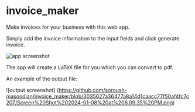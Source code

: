 # invoice_maker
Make invoices for your business with this web app.

Simply add the invoice information to the input fields and click generate invoice.

![app screenshot]([http://url/to/img.png](https://github.com/soroush-masoodian/invoice_maker/blob/3035627a36477a8a14d1caacc77f50af4fc7c207/Screen%20Shot%202024-01-08%20at%205.45.33%20PM.png)https://github.com/soroush-masoodian/invoice_maker/blob/3035627a36477a8a14d1caacc77f50af4fc7c207/Screen%20Shot%202024-01-08%20at%205.45.33%20PM.png)


The app will create a LaTeX file for you which you can convert to pdf.

An example of the output file:

![output screenshot] (https://github.com/soroush-masoodian/invoice_maker/blob/3035627a36477a8a14d1caacc77f50af4fc7c207/Screen%20Shot%202024-01-08%20at%206.09.35%20PM.png)
